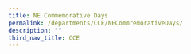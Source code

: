 ```yaml
---
title: NE Commemorative Days
permalink: /departments/CCE/NECommremorativeDays/
description: ""
third_nav_title: CCE
---
```

